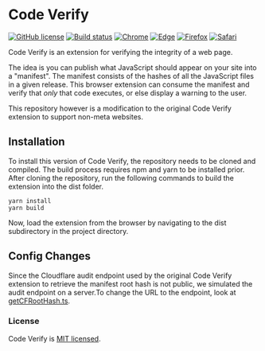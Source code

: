 
# Code Verify

  

[![GitHub license](https://img.shields.io/badge/license-MIT-blue.svg?color=white)](/LICENSE.md) [![Build status](https://img.shields.io/github/actions/workflow/status/facebookincubator/meta-code-verify/tests.js.yml)](https://github.com/facebookincubator/meta-code-verify/actions/workflows/tests.js.yml) [![Chrome](https://img.shields.io/badge/Chrome-yellow?logo=Google%20Chrome&logoColor=white)](https://chrome.google.com/webstore/detail/code-verify/llohflklppcaghdpehpbklhlfebooeog) [![Edge](https://img.shields.io/badge/Edge-blue?logo=Microsoft%20Edge&logoColor=white)](https://microsoftedge.microsoft.com/addons/detail/code-verify/cpndjjealjjagamdecpipjfamiigaknk) [![Firefox](https://img.shields.io/badge/Firefox-orange?logo=Firefox&logoColor=white)](https://addons.mozilla.org/en-US/firefox/addon/code-verify/) [![Safari](https://img.shields.io/badge/Safari-red?logo=Safari&logoColor=white)](https://apps.apple.com/us/app/code-verify/id6475794471)

  

Code Verify is an extension for verifying the integrity of a web page.

  

The idea is you can publish what JavaScript should appear on your site into a "manifest". The manifest consists of the hashes of all the JavaScript files in a given release. This browser extension can consume the manifest and verify that _only_ that code executes, or else display a warning to the user.

  

This repository however is a modification to the original Code Verify extension to support non-meta websites.

  

## Installation

  

To install this version of Code Verify, the repository needs to be cloned and compiled. The build process requires npm and yarn to be installed prior. After cloning the repository, run the following commands to build the extension into the dist folder.

    yarn install
    yarn build

Now, load the extension from the browser by navigating to the dist subdirectory in the project directory.

  
## Config Changes

Since the Cloudflare audit endpoint used by the original Code Verify extension to retrieve the manifest root hash is not public, we simulated the audit endpoint on a server.To change the URL to the endpoint, look at [getCFRootHash.ts](https://github.com/AadarshSree/code-verify/blob/main/src/js/background/getCFRootHash.ts "getCFRootHash.ts").


  

### License

  

Code Verify is [MIT licensed](./LICENSE.md).